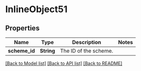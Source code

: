 # InlineObject51

## Properties

Name | Type | Description | Notes
------------ | ------------- | ------------- | -------------
**scheme_id** | **String** | The ID of the scheme. | 

[[Back to Model list]](../README.md#documentation-for-models) [[Back to API list]](../README.md#documentation-for-api-endpoints) [[Back to README]](../README.md)


